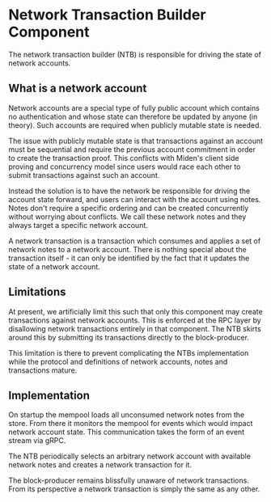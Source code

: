 # Network Transaction Builder Component

The network transaction builder (NTB) is responsible for driving the state of network accounts.

## What is a network account

Network accounts are a special type of fully public account which contains no authentication and
whose state can therefore be updated by anyone (in theory). Such accounts are required when publicly
mutable state is needed.

The issue with publicly mutable state is that transactions against an account must be sequential
and require the previous account commitment in order to create the transaction proof. This conflicts
with Miden's client side proving and concurrency model since users would race each other to submit
transactions against such an account.

Instead the solution is to have the network be responsible for driving the account state forward,
and users can interact with the account using notes. Notes don't require a specific ordering and
can be created concurrently without worrying about conflicts. We call these network notes and they
always target a specific network account.

A network transaction is a transaction which consumes and applies a set of network notes to a
network account. There is nothing special about the transaction itself - it can only be identified
by the fact that it updates the state of a network account.

## Limitations

At present, we artificially limit this such that only this component may create transactions against
network accounts. This is enforced at the RPC layer by disallowing network transactions entirely in
that component. The NTB skirts around this by submitting its transactions directly to the
block-producer.

This limitation is there to prevent complicating the NTBs implementation while the protocol and
definitions of network accounts, notes and transactions mature.

## Implementation

On startup the mempool loads all unconsumed network notes from the store. From there it monitors
the mempool for events which would impact network account state. This communication takes the form
of an event stream via gRPC.

The NTB periodically selects an arbitrary network account with available network notes and creates
a network transaction for it.

The block-producer remains blissfully unaware of network transactions. From its perspective a
network transaction is simply the same as any other.
